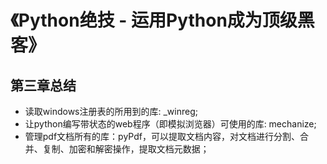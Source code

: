 # 《Python绝技 - 运用Python成为顶级黑客》

## 第三章总结
* 读取windows注册表的所用到的库: _winreg;
* 让python编写带状态的web程序（即模拟浏览器）可使用的库: mechanize;
* 管理pdf文档所有的库：pyPdf，可以提取文档内容，对文档进行分割、合并、复制、加密和解密操作，提取文档元数据；
